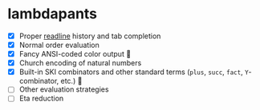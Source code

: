 # lambdapants

- [x] Proper [readline](http://tiswww.cwru.edu/php/chet/readline/rltop.html) history and tab completion
- [x] Normal order evaluation
- [x] Fancy ANSI-coded color output :rainbow:
- [x] Church encoding of natural numbers
- [x] Built-in SKI combinators and other standard terms (`plus`, `succ`, `fact`, `Y`-combinator, etc.) :ski:
- [ ] Other evaluation strategies
- [ ] Eta reduction
